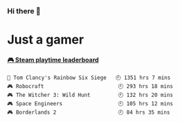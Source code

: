### Hi there 👋
# Just a gamer

<!-- steam-box start -->
#### <a href="https://gist.github.com/0cba8b0651b88aba04324d78de487842" target="_blank">🎮 Steam playtime leaderboard</a>
```text
🔫 Tom Clancy's Rainbow Six Siege   🕘 1351 hrs 7 mins
🎮 Robocraft                        🕘 293 hrs 18 mins
🎮 The Witcher 3: Wild Hunt         🕘 132 hrs 20 mins
🎮 Space Engineers                  🕘 105 hrs 12 mins
🎮 Borderlands 2                    🕘 84 hrs 35 mins
```
<!-- Powered by https://github.com/YouEclipse/steam-box . -->
<!-- steam-box end -->
